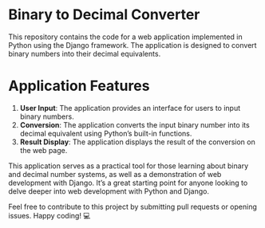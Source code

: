 # Binary to Decimal Converter
This repository contains the code for a web application implemented in Python using the Django framework. The application is designed to convert binary numbers into their decimal equivalents.
# Application Features #
1. __User Input__: The application provides an interface for users to input binary numbers.
2. __Conversion__: The application converts the input binary number into its decimal equivalent using Python’s built-in functions.
3. __Result Display__: The application displays the result of the conversion on the web page.

This application serves as a practical tool for those learning about binary and decimal number systems, as well as a demonstration of web development with Django. It’s a great starting point for anyone looking to delve deeper into web development with Python and Django.

Feel free to contribute to this project by submitting pull requests or opening issues. Happy coding! 💻

